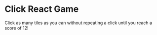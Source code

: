 # Click React Game

Click as many tiles as you can without repeating a click until you reach a score of 12!
